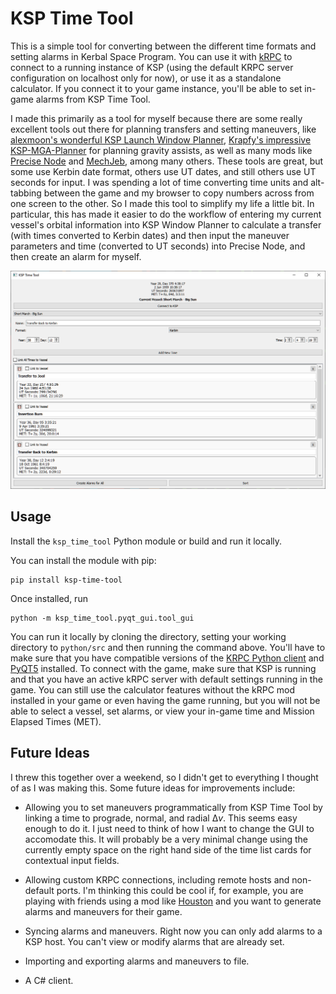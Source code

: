 # KSP Time Tool

This is a simple tool for converting between the different time formats and setting alarms in Kerbal Space Program. You can use it with [kRPC](https://forum.kerbalspaceprogram.com/topic/130742-112x-krpc-control-the-game-using-c-c-java-lua-python-ruby-haskell-c-arduino-v054/) to connect to a running instance of KSP (using the default KRPC server configuration on localhost only for now), or use it as a standalone calculator. If you connect it to your game instance, you'll be able to set in-game alarms from KSP Time Tool.

I made this primarily as a tool for myself because there are some really excellent tools out there for planning transfers and setting maneuvers, like [alexmoon's wonderful KSP Launch Window Planner](https://alexmoon.github.io/ksp), [Krapfy's impressive KSP-MGA-Planner](https://krafpy.github.io/KSP-MGA-Planner/) for planning gravity assists, as well as many mods like [Precise Node](https://forum.kerbalspaceprogram.com/topic/161855-112x-precise-node-continued-precisely-edit-your-maneuver-nodes/) and [MechJeb](https://forum.kerbalspaceprogram.com/topic/154834-112x-anatid-robotics-mumech-mechjeb-autopilot-2143-4th-march-2023/), among many others. These tools are great, but some use Kerbin date format, others use UT dates, and still others use UT seconds for input. I was spending a lot of time converting time units and alt-tabbing between the game and my browser to copy numbers across from one screen to the other. So I made this tool to simplify my life a little bit. In particular, this has made it easier to do the workflow of entering my current vessel's orbital information into KSP Window Planner to calculate a transfer (with times converted to Kerbin dates) and then input the maneuver parameters and time (converted to UT seconds) into Precise Node, and then create an alarm for myself.

![KSP Time Tool](./images/screenshot.png)

## Usage

Install the `ksp_time_tool` Python module or build and run it locally.

You can install the module with pip:
```console
pip install ksp-time-tool
```

Once installed, run

```console
python -m ksp_time_tool.pyqt_gui.tool_gui
```

You can run it locally by cloning the directory, setting your working directory to `python/src` and then running the command above. You'll have to make sure that you have compatible versions of the [KRPC Python client](https://pypi.org/project/krpc/) and [PyQT5](https://pypi.org/project/PyQt5/) installed. To connect with the game, make sure that KSP is running and that you have an active kRPC server with default settings running in the game. You can still use the calculator features without the kRPC mod installed in your game or even having the game running, but you will not be able to select a vessel, set alarms, or view your in-game time and Mission Elapsed Times (MET).

## Future Ideas

I threw this together over a weekend, so I didn't get to everything I thought of as I was making this. Some future ideas for improvements include:

* Allowing you to set maneuvers programmatically from KSP Time Tool by linking a time to prograde, normal, and radial $∆v$. This seems easy enough to do it. I just need to think of how I want to change the GUI to accomodate this. It will probably be a very minimal change using the currently empty space on the right hand side of the time list cards for contextual input fields.

* Allowing custom KRPC connections, including remote hosts and non-default ports. I'm thinking this could be cool if, for example, you are playing with friends using a mod like [Houston](https://forum.kerbalspaceprogram.com/topic/118867-104-houston-v100-a-mission-control-ui-for-telemachus/) and you want to generate alarms and maneuvers for their game.

* Syncing alarms and maneuvers. Right now you can only add alarms to a KSP host. You can't view or modify alarms that are already set.

* Importing and exporting alarms and maneuvers to file.

* A C# client.
